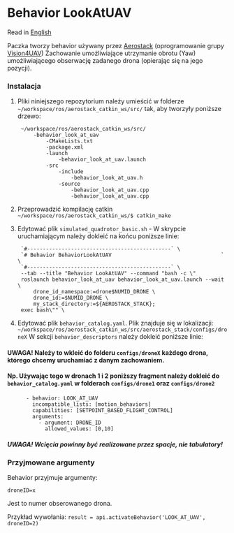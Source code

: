 # Behavior LookAtUAV

Read in [English]

Paczka tworzy behavior używany przez [Aerostack] (oprogramowanie grupy [Vision4UAV])
Zachowanie umożliwiające utrzymanie obrotu (Yaw) umożliwiającego obserwację zadanego drona (opierając się na jego pozycji).
### Instalacja ###
1. Pliki niniejszego repozytorium należy umieścić w folderze 
    `~/workspace/ros/aerostack_catkin_ws/src/`
    tak, aby tworzyły poniższe drzewo:
    
        ~/workspace/ros/aerostack_catkin_ws/src/
            -behavior_look_at_uav
    		    -CMakeLists.txt
                -package.xml
                -launch
                    -behavior_look_at_uav.launch
    			-src
                    -include
                        -behavior_look_at_uav.h
                    -source
                        -behavior_look_at_uav.cpp
                        -behavior_look_at_uav.cpp

2. Przeprowadzić kompilację catkin `~/workspace/ros/aerostack_catkin_ws/$ catkin_make`
3. Edytować plik `simulated_quadrotor_basic.sh` - W skrypcie uruchamiającym należy dokleić na końcu poniższe linie:
    
	    `#----------------------------------------------` \
	    `# Behavior BehaviorLookAtUAV                                   ` \
	    `#----------------------------------------------` \
	    --tab --title "Behavior LookAtUAV" --command "bash -c \"
	    roslaunch behavior_look_at_uav behavior_look_at_uav.launch --wait \
    		drone_id_namespace:=drone$NUMID_DRONE \
    		drone_id:=$NUMID_DRONE \
    		my_stack_directory:=${AEROSTACK_STACK};
    	exec bash\"" \
    
4. Edytować plik `behavior_catalog.yaml`. Plik znajduje się w lokalizacji: `~/workspace/ros/aerostack_catkin_ws/src/aerostack_stack/configs/droneX` 
    W sekcji `behavior_descriptors` należy dokleić poniższe linie:
#### UWAGA! Należy to wkleić do folderu `configs/droneX` każdego drona, którego chcemy uruchamiać z danym zachowaniem.
#### Np. Używając tego w dronach 1 i 2 poniższy fragment należy dokleić do `behavior_catalog.yaml` w folderach `configs/drone1` oraz `configs/drone2`
	    
		
          - behavior: LOOK_AT_UAV
            incompatible_lists: [motion_behaviors]
            capabilities: [SETPOINT_BASED_FLIGHT_CONTROL]
            arguments:
              - argument: DRONE_ID
                allowed_values: [0,10]
		    
				
##### UWAGA! Wcięcia powinny być realizowane przez spacje, nie tabulatory!

### Przyjmowane argumenty ###
Behavior przyjmuje argumenty:
    
    droneID=x
    
Jest to numer obserowanego drona.

Przykład wywołania:
`result = api.activateBehavior('LOOK_AT_UAV', droneID=2)`

[//]: # (These are reference links used in the body of this note and get stripped out when the markdown processor does its job. There is no need to format nicely because it shouldn't be seen. Thanks SO - http://stackoverflow.com/questions/4823468/store-comments-in-markdown-syntax)
   [Polish]: <https://github.com/JacekCieslak95/behavior_look_at_uav/blob/master/README.md>
   [English]: <https://github.com/JacekCieslak95/behavior_look_at_uav/blob/master/README_en.md>
   [Aerostack]: <https://github.com/Vision4UAV/Aerostack>
   [Vision4UAV]: <https://github.com/Vision4UAV>